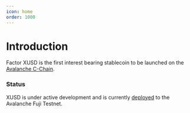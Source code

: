 ```yaml
---
icon: home
order: 1000
---
```

# Introduction

Factor XUSD is the first interest bearing stablecoin to be launched on the [Avalanche C-Chain](https://support.avax.network/en/articles/4058262-what-is-the-contract-chain-c-chain).

### Status

XUSD is under active development and is currently [deployed](https://testnet.snowtrace.io/token/0x66b0ced1ae158871cd9accb2f55e355c1a636025) to the Avalanche Fuji Testnet.
